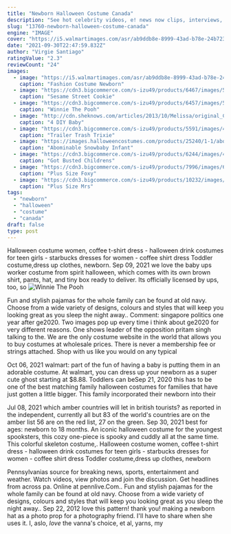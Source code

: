 ```yaml
---
title: "Newborn Halloween Costume Canada"
description: "See hot celebrity videos, e! news now clips, interviews, movie premiers, exclusives, and more!"
slug: "13760-newborn-halloween-costume-canada"
engine: "IMAGE"
cover: "https://i5.walmartimages.com/asr/ab9ddb8e-8999-43ad-b78e-24b72310c84e_1.12105d4c06d22f75489c5b722b98309e.jpeg"
date: "2021-09-30T22:47:59.832Z"
author: "Virgie Santiago"
ratingValue: "2.3"
reviewCount: "24"
images:
  - image: "https://i5.walmartimages.com/asr/ab9ddb8e-8999-43ad-b78e-24b72310c84e_1.12105d4c06d22f75489c5b722b98309e.jpeg"
    caption: "Fashion Costume Newborn"
  - image: "https://cdn3.bigcommerce.com/s-izu49/products/6467/images/5189/308D965__81483.1407880159.500.659.jpg?c=2"
    caption: "Sesame Street Cookie"
  - image: "https://cdn3.bigcommerce.com/s-izu49/products/6457/images/5073/303D490__49405.1406748559.500.659.jpg?c=2"
    caption: "Winnie The Pooh"
  - image: "http://cdn.sheknows.com/articles/2013/10/Melissa/original_Camille-Styles-Halloween-costume-Mama-and-Baby-milk-and-cookie-beauty1_3x4.jpg"
    caption: "4 DIY Baby"
  - image: "https://cdn3.bigcommerce.com/s-izu49/products/5591/images/4207/4020Z_2__42341.1406386930.500.659.jpg?c=2"
    caption: "Trailer Trash Trixie"
  - image: "https://images.halloweencostumes.com/products/25240/1-1/abominable-snowbaby-infant-costume.jpg"
    caption: "Abominable Snowbaby Infant"
  - image: "https://cdn3.bigcommerce.com/s-izu49/products/6244/images/4853/2905Z_2__01964.1406666600.500.659.jpg?c=2"
    caption: "Got Busted Childrens"
  - image: "https://cdn3.bigcommerce.com/s-izu49/products/7996/images/6646/146F725__32163.1409866782.500.659.jpg?c=2"
    caption: "Plus Size Foxy"
  - image: "https://cdn3.bigcommerce.com/s-izu49/products/10232/images/10108/149A387__16340.1446767354.500.659.jpg?c=2"
    caption: "Plus Size Mrs"
tags:
  - "newborn"
  - "halloween"
  - "costume"
  - "canada"
draft: false
type: post
---
```


Halloween costume women, coffee t-shirt dress - halloween drink costumes for teen girls - starbucks dresses for women - coffee shirt dress  Toddler costume,dress up clothes, newborn. Sep 09, 2021 we love the baby ups worker costume from spirit halloween, which comes with its own brown shirt, pants, hat, and tiny box ready to deliver. Its officially licensed by ups, too, so
![Winnie The Pooh](https://cdn3.bigcommerce.com/s-izu49/products/6457/images/5073/303D490__49405.1406748559.500.659.jpg?c=2 "Winnie The Pooh")

Fun and stylish pajamas for the whole family can be found at old navy. Choose from a wide variety of designs, colours and styles that will keep you looking great as you sleep the night away.. Comment: singapore politics one year after ge2020. Two images pop up every time i think about ge2020  for very different reasons. One shows leader of the opposition pritam singh talking to the. We are the only costume website in the world that allows you to buy costumes at wholesale prices. There is never a membership fee or strings attached. Shop with us like you would on any typical
<!--inArticleAds-->

<!--galleryOne-->

Oct 06, 2021 walmart: part of the fun of having a baby is putting them in an adorable costume. At walmart, you can dress up your newborn as a super cute ghost starting at $8.88. Toddlers can beSep 21, 2020 this has to be one of the best matching family halloween costumes for families that have just gotten a little bigger. This family incorporated their newborn into their
<!--inArticleAds-->

<!--galleryTwo-->

Jul 08, 2021 which amber countries will let in british tourists? as reported in the independent, currently all but 83 of the world's countries are on the amber list  56 are on the red list, 27 on the green. Sep 30, 2021 best for ages: newborn to 18 months. An iconic halloween costume for the youngest spooksters, this cozy one-piece is spooky and cuddly all at the same time. This colorful skeleton costume,. Halloween costume women, coffee t-shirt dress - halloween drink costumes for teen girls - starbucks dresses for women - coffee shirt dress  Toddler costume,dress up clothes, newborn
<!--galleryThree-->

Pennsylvanias source for breaking news, sports, entertainment and weather. Watch videos, view photos and join the discussion. Get headlines from across pa. Online at pennlive.Com.. Fun and stylish pajamas for the whole family can be found at old navy. Choose from a wide variety of designs, colours and styles that will keep you looking great as you sleep the night away.. Sep 22, 2012 love this pattern! thank you! making a newborn hat as a photo prop for a photography friend. I'll have to share when she uses it. I, aslo, *love* the vanna's choice, et al, yarns, my